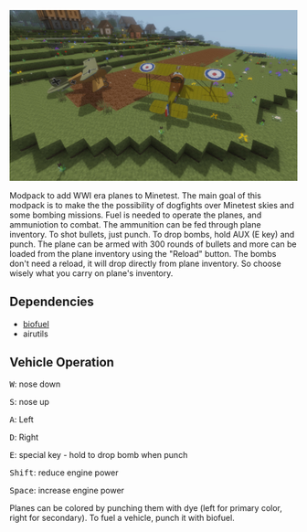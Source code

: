 [![ww1_planes](https://raw.githubusercontent.com/APercy/ww1_planes/main/screenshot.jpg)](https://github.com/APercy/ww1_planes/)

Modpack to add WWI era planes to Minetest. The main goal of this modpack is to make the the possibility of dogfights over
Minetest skies and some bombing missions.
Fuel is needed to operate the planes, and ammuniotion to combat. The ammunition can be fed through plane inventory.
To shot bullets, just punch. To drop bombs, hold AUX (E key) and punch. The plane can be armed with 300 rounds of bullets
and more can be loaded from the plane inventory using the "Reload" button. The bombs don't need a reload, it will drop
directly from plane inventory. So choose wisely what you carry on plane's inventory.

## Dependencies
- [biofuel](https://content.minetest.net/packages/Lokrates/biofuel/)
- airutils

## Vehicle Operation
<kbd>W</kbd>: nose down

<kbd>S</kbd>: nose up

<kbd>A</kbd>: Left

<kbd>D</kbd>: Right

<kbd>E</kbd>: special key - hold to drop bomb when punch

<kbd>Shift</kbd>: reduce engine power

<kbd>Space</kbd>: increase engine power

Planes can be colored by punching them with dye (left for primary color, right for secondary). To fuel a vehicle, punch it with biofuel.
